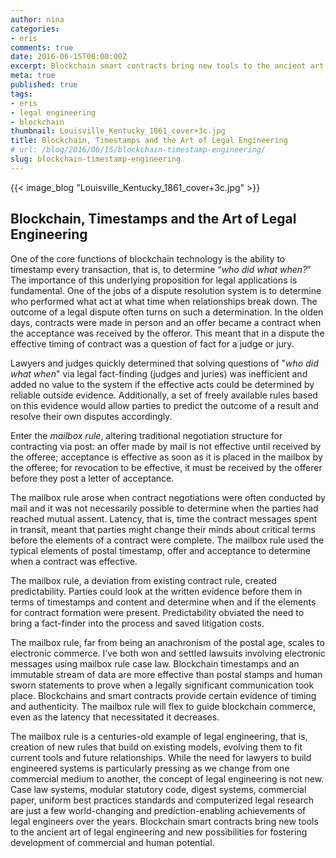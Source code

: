 ```yaml
---
author: nina
categories:
- eris
comments: true
date: 2016-06-15T00:00:00Z
excerpt: Blockchain smart contracts bring new tools to the ancient art of legal engineering.
meta: true
published: true
tags:
- eris
- legal engineering
- blockchain
thumbnail: Louisville_Kentucky_1861_cover+3c.jpg
title: Blockchain, Timestamps and the Art of Legal Engineering
# url: /blog/2016/06/15/blockchain-timestamp-engineering/
slug: blockchain-timestamp-engineering
---
```


{{< image_blog "Louisville_Kentucky_1861_cover+3c.jpg" >}}

## Blockchain, Timestamps and the Art of Legal Engineering

One of the core functions of blockchain technology is the ability to timestamp every transaction, that is, to determine “*who did what when?*” The importance of this underlying proposition for legal applications is fundamental. One of the jobs of a dispute resolution system is to determine who performed what act at what time when relationships break down. The outcome of a legal dispute often turns on such a determination. In the olden days, contracts were made in person and an offer became a contract when the acceptance was received by the offeror. This meant that in a dispute the effective timing of contract was a question of fact for a judge or jury.

Lawyers and judges quickly determined that solving questions of "*who did what when*" via legal fact-finding (judges and juries) was inefficient and added no value to the system if the effective acts could be determined by reliable outside evidence. Additionally, a set of freely available rules based on this evidence would allow parties to predict the outcome of  a result and resolve their own disputes accordingly.

Enter the *mailbox rule*, altering traditional negotiation structure for contracting via post: an offer made by mail is not effective until received by the offeree; acceptance is effective as soon as it is placed in the mailbox by the offeree; for revocation to be effective, it must be received by the offerer before they post a letter of acceptance.

The mailbox rule arose when contract negotiations were often conducted by mail and it was not necessarily possible to determine when the parties had reached mutual assent. Latency, that is, time the contract messages spent in transit, meant that parties might change their minds about critical terms before the elements of a contract were complete. The mailbox rule used the typical elements of postal timestamp, offer and acceptance to determine when a contract was effective.

The mailbox rule, a deviation from existing contract rule, created predictability. Parties could look at the written evidence before them in terms of timestamps and content and determine when and if the elements for contract formation were present. Predictability obviated the need to bring a fact-finder into the process and saved litigation costs.

The mailbox rule, far from being an anachronism of the postal age, scales to electronic commerce. I’ve both won and settled lawsuits involving electronic messages using mailbox rule case law. Blockchain timestamps and an immutable stream of data are more effective than postal stamps and human sworn statements to prove when a legally significant communication took place. Blockchains and smart contracts provide certain evidence of timing and authenticity. The mailbox rule will flex to guide blockchain commerce, even as the latency that necessitated it decreases.

The mailbox rule is a centuries-old example of legal engineering, that is, creation of new rules that build on existing models, evolving them to fit current tools and future relationships. While the need for lawyers to build engineered systems is particularly pressing as we change from one commercial medium to another, the concept of legal engineering is not new. Case law systems, modular statutory code, digest systems, commercial paper, uniform best practices standards and computerized legal research are just a few world-changing and prediction-enabling achievements of legal engineers over the years. Blockchain smart contracts bring new tools to the ancient art of legal engineering and new possibilities for fostering development of commercial and human potential.
